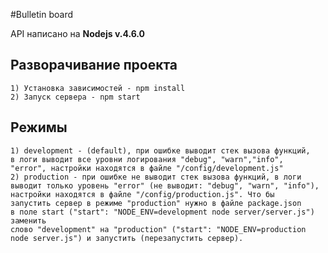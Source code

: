 #Bulletin board

API написано на **Nodejs v.4.6.0**

## Разворачивание проекта

    1) Установка зависимостей - npm install
    2) Запуск сервера - npm start
    
## Режимы

    1) development - (default), при ошибке выводит стек вызова функций,
    в логи выводит все уровни логирования "debug", "warn","info",
    "error", настройки находятся в файле "/config/development.js"
    2) production - при ошибке не выводит стек вызова функций, в логи
    выводит только уровень "error" (не выводит: "debug", "warn", "info"),
    настройки находятся в файле "/config/production.js". Что бы
    запустить сервер в режиме "production" нужно в файле package.json
    в поле start ("start": "NODE_ENV=development node server/server.js") заменить
    слово "development" на "production" ("start": "NODE_ENV=production
    node server.js") и запустить (перезапустить сервер).